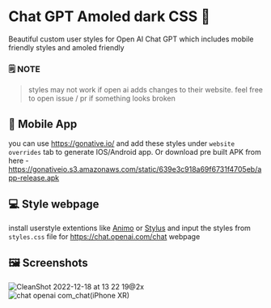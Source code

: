# Chat GPT Amoled dark CSS 🎨
Beautiful custom user styles for Open AI Chat GPT which includes mobile friendly styles and amoled friendly

### 🗒️ NOTE
> styles may not work if open ai adds changes to their website. feel free to open issue / pr if something looks broken

## 📱 Mobile App
you can use https://gonative.io/ and add these styles under `website overrides` tab to generate IOS/Android app. Or download pre built APK from here - 
https://gonativeio.s3.amazonaws.com/static/639e3c918a69f6731f4705eb/app-release.apk

## 💻 Style webpage
install userstyle extentions like [Animo](https://chrome.google.com/webstore/detail/amino/pbcpfbcibpcbfbmddogfhcijfpboeaaf?hl=en) or [Stylus](https://chrome.google.com/webstore/detail/stylus/clngdbkpkpeebahjckkjfobafhncgmne?hl=en) and input the styles from `styles.css` file for https://chat.openai.com/chat webpage


## 🖼️ Screenshots

![CleanShot 2022-12-18 at 13 22 19@2x](https://user-images.githubusercontent.com/52039218/208287398-3d1c7c93-06d8-4f49-9c45-036082537bd6.png)
![chat openai com_chat(iPhone XR)](https://user-images.githubusercontent.com/52039218/208287486-c623aa80-c245-4505-bd4e-acd8df5583c8.png)
